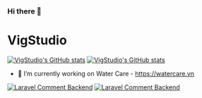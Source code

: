 ### Hi there 👋

<!--
**vigstudio/vigstudio** is a ✨ _special_ ✨ repository because its `README.md` (this file) appears on your GitHub profile.

Here are some ideas to get you started:

- 🔭 I’m currently working on ...
- 🌱 I’m currently learning ...
- 👯 I’m looking to collaborate on ...
- 🤔 I’m looking for help with ...
- 💬 Ask me about ...
- 📫 How to reach me: ...
- 😄 Pronouns: ...
- ⚡ Fun fact: ...
-->

# VigStudio
[![VigStudio's GitHub stats](https://readme-stats.clckblog.space/api?username=vigstudio)]()
[![VigStudio's GitHub stats](https://readme-stats.clckblog.space/api/wakatime?username=vigstudio)](https://github.com/vigstudio)

- 🔭 I’m currently working on Water Care - https://watercare.vn

[![Laravel Comment Backend](https://readme-stats.clckblog.space/api/pin/?username=vigstudio&repo=vgcomments)](https://github.com/vigstudio/vgcomments)
[![Laravel Comment Backend](https://readme-stats.clckblog.space/api/pin/?username=vigstudio&repo=livewire-comments)](https://github.com/vigstudio/ivewire-comments)
